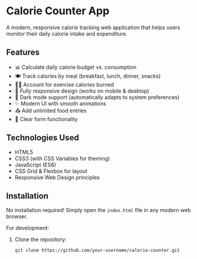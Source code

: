 # Calorie Counter App



A modern, responsive calorie tracking web application that helps users monitor their daily calorie intake and expenditure.

## Features

- 📊 Calculate daily calorie budget vs. consumption
- 🍽️ Track calories by meal (breakfast, lunch, dinner, snacks)
- 🏋️‍♂️ Account for exercise calories burned
- 📱 Fully responsive design (works on mobile & desktop)
- 🌙 Dark mode support (automatically adapts to system preferences)
- ✨ Modern UI with smooth animations
- 📤 Add unlimited food entries
- 🧹 Clear form functionality

## Technologies Used

- HTML5
- CSS3 (with CSS Variables for theming)
- JavaScript (ES6)
- CSS Grid & Flexbox for layout
- Responsive Web Design principles

## Installation

No installation required! Simply open the `index.html` file in any modern web browser.

For development:

1. Clone the repository:
   ```bash
   git clone https://github.com/your-username/calorie-counter.git
